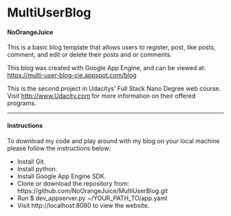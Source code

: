 # MultiUserBlog
<h4>NoOrangeJuice</h4>
This is a basic blog template that allows users to register, post, like posts, comment, and edit or delete their posts and or comments.

This blog was created with Google App Engine, and can be viewed at: https://multi-user-blog-cje.appspot.com/blog

This is the second project in Udacitys' Full Stack Nano Degree web course. Visit http://www.Udacity.com for more information on their offered programs.
<hr>
<h4>Instructions</h4>
To download my code and play around with my blog on your local machine please follow the instructions below:

<ul>
  <li>Install Git.
  <li>Install python.
  <li>Install Google App Engine SDK.
  <li>Clone or download the repository from: https://github.com/NoOrangeJuice/MultiUserBlog.git
  <li>Run $ dev_appserver.py ~/YOUR_PATH_TO/app.yaml
  <li>Visit http://localhost:8080 to view the website.
